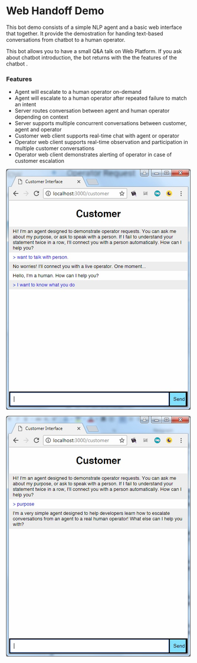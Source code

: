 # Web Handoff Demo

This bot demo consists of a simple NLP agent and a basic web interface that together. It provide the demostration for handing text-based conversations from chatbot to a human operator.

This bot allows you to have a small Q&A talk on Web Platform.
If you ask about chatbot introduction, the bot returns with the the features of the chatbot .

### Features
* Agent will escalate to a human operator on-demand
* Agent will escalate to a human operator after repeated failure to match an intent
* Server routes conversation between agent and human operator depending on context
* Server supports multiple concurrent conversations between customer, agent and operator
* Customer web client supports real-time chat with agent or operator
* Operator web client supports real-time observation and participation in multiple customer conversations
* Operator web client demonstrates alerting of operator in case of customer escalation

![image01](https://github.com/innoviai/web_handoff_demo/blob/master/handoff-chatbot1.jpg)

![image02](https://github.com/innoviai/web_handoff_demo/blob/master/handoff-chatbot2.jpg)
